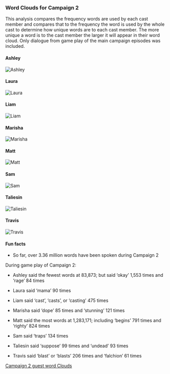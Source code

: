 
### Word Clouds for Campaign 2

This analysis compares the frequency words are used by each cast member
and compares that to the frequency the word is used by the whole cast to
determine how unique words are to each cast member. The more unique a
word is to the cast member the larger it will appear in their word
cloud. Only dialogue from game play of the main campaign episodes was
included.

#### Ashley

![Ashley](../plots/wordClouds/C2/C2ASHLEY.png)

#### Laura

![Laura](../plots/wordClouds/C2/C2LAURA.png)

#### Liam

![Liam](../plots/wordClouds/C2/C2LIAM.png)

#### Marisha

![Marisha](../plots/wordClouds/C2/C2MARISHA.png)

#### Matt

![Matt](../plots/wordClouds/C2/C2MATT.png)

#### Sam

![Sam](../plots/wordClouds/C2/C2SAM.png)

#### Taliesin

![Taliesin](../plots/wordClouds/C2/C2TALIESIN.png)

#### Travis

![Travis](../plots/wordClouds/C2/C2TRAVIS.png)

#### Fun facts

-   So far, over 3.36 million words have been spoken during Campaign 2

During game play of Campaign 2:

-   Ashley said the fewest words at 83,873; but said ‘okay’ 1,553 times
    and ‘rage’ 84 times

-   Laura said ‘mama’ 90 times

-   Liam said ‘cast’, ‘casts’, or ‘casting’ 475 times

-   Marisha said ‘dope’ 85 times and ‘stunning’ 121 times

-   Matt said the most words at 1,283,171; including ‘begins’ 791 times
    and ‘righty’ 824 times

-   Sam said ‘traps’ 134 times

-   Taliesin said ‘suppose’ 99 times and ‘undead’ 93 times

-   Travis said ‘blast’ or ‘blasts’ 206 times and ‘falchion’ 61 times

[Campaign 2 guest word
Clouds](wordCloudsGuests.md#word-clouds-for-campaign-2-guests)
